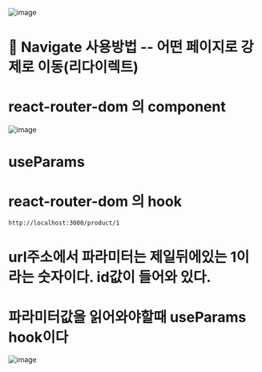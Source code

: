

![image](https://github.com/understanding963852/604react/assets/60366769/049f156c-262a-4007-a008-265d6fa43f46)

# 🥯  Navigate 사용방법  -- 어떤 페이지로 강제로 이동(리다이렉트)
# react-router-dom 의 component


![image](https://github.com/understanding963852/604react/assets/60366769/40b60cea-bfbc-4408-b41b-640e512f44ef)


# useParams   
# react-router-dom 의 hook

```
http://localhost:3000/product/1
```
#  url주소에서 파라미터는 제일뒤에있는 1이라는 숫자이다. id값이 들어와 있다.
#  파라미터값을 읽어와야할때 useParams   hook이다


![image](https://github.com/understanding963852/604react/assets/60366769/22e2b3a8-2aef-4b9a-8700-22324e179728)


